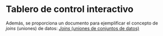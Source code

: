 # Tablero de control interactivo

Además, se proporciona un documento para ejemplificar el concepto de *joins* (uniones) de datos:
[*Joins* (uniones de conjuntos de datos)](joins.html)